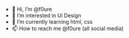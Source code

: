 - 👋 Hi, I’m @f0ure
- 👀 I’m interested in Ui Design
- 🌱 I’m currently learning html, css
- 📫 How to reach me @f0ure (all social media)

<!---
f0ure/f0ure is a ✨ special ✨ repository because its `README.md` (this file) appears on your GitHub profile.
You can click the Preview link to take a look at your changes.
--->
